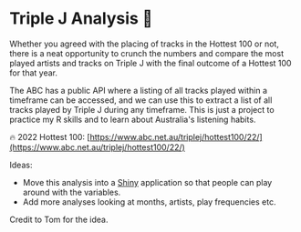 # Triple J Analysis 🎸

Whether you agreed with the placing of tracks in the Hottest 100 or not, there is a neat opportunity to crunch the numbers and compare the most played artists and tracks on Triple J with the final outcome of a Hottest 100 for that year.

The ABC has a public API where a listing of all tracks played within a timeframe can be accessed, and we can use this to extract a list of all tracks played by Triple J during any timeframe. This is just a project to practice my R skills and to learn about Australia's listening habits.

🔥 2022 Hottest 100: [https://www.abc.net.au/triplej/hottest100/22/](https://www.abc.net.au/triplej/hottest100/22/)

Ideas:

- Move this analysis into a [Shiny](https://shiny.rstudio.com) application so that people can play around with the variables.
- Add more analyses looking at months, artists, play frequencies etc.

Credit to Tom for the idea.
